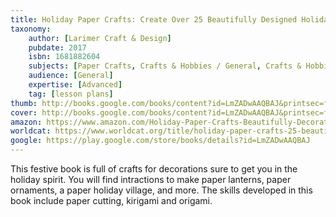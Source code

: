```yaml
---
title: Holiday Paper Crafts: Create Over 25 Beautifully Designed Holiday Craft Decorations for Your Home
taxonomy:
	author: [Larimer Craft & Design]
	pubdate: 2017
	isbn: 1681882604
	subjects: [Paper Crafts, Crafts & Hobbies / General, Crafts & Hobbies / Papercrafts, Crafts & Hobbies / Holiday & Seasonal]
	audience: [General]
	expertise: [Advanced]
	tag: [lesson plans]
thumb: http://books.google.com/books/content?id=LmZADwAAQBAJ&printsec=frontcover&img=1&zoom=2&edge=curl&imgtk=AFLRE71tarYMLDsS1J0kuD-3ETMhf2mBaheQAp6wS-abXqcBc4cxgE243wz7kWJytSn2aTNA0ovb5BgDL0XehWhDD-svBzru7-6TX8h2vEKyzQJtmLOvPDpMVHwsKyXLqKyYcUPsd8v4&source=gbs_api
cover: http://books.google.com/books/content?id=LmZADwAAQBAJ&printsec=frontcover&img=1&zoom=6&edge=curl&imgtk=AFLRE71VVNZnNZ5vhvWyrZxPtKCEtLFiEzxsHxTK5Jyp5tPvAf9GWK_2_abcBW6y4aM_y_IEjuYXK28JCtsEH6nMb_AXbM_jjvOJx94ZUeDrvuKQlZFS-Fk_ZDOgO0C6Q4_Ox41O3BqH&source=gbs_api
amazon: https://www.amazon.com/Holiday-Paper-Crafts-Beautifully-Decorations/dp/1681882604/ref=sr_1_1?keywords=Holiday+Paper+Crafts%3A+Create+Over+25+Beautifully+Designed+Holiday+Craft+Decorations+for+Your+Home&qid=1575301946&sr=8-1
worldcat: https://www.worldcat.org/title/holiday-paper-crafts-25-beautifully-designed-crafts/oclc/975087270&referer=brief_results
google: https://play.google.com/store/books/details?id=LmZADwAAQBAJ
---
```

This festive book is full of crafts for decorations sure to get you in the holiday spirit.  You will find intractions to make  paper lanterns, paper ornaments, a paper holiday village, and more.  The skills developed in this book include paper cutting, kirigami and origami.